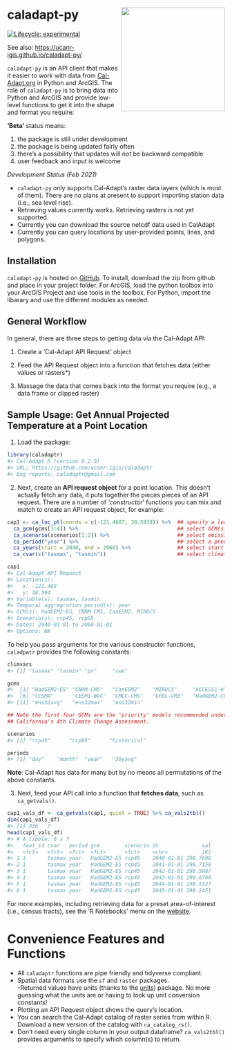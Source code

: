 
<!-- README.md is generated from README.Rmd. Please edit that file -->

# caladapt-py <img src="https://ucanr-igis.github.io/caladapt-py/reference/figures/caladaptpy-beta_logo.svg" align="right" width="240" />

<!-- badges: start -->

[![Lifecycle:
experimental](https://img.shields.io/badge/lifecycle-experimental-orange.svg)](https://www.tidyverse.org/lifecycle/#experimental)
<!-- badges: end -->

See also: <https://ucanr-igis.github.io/caladapt-py/>

`caladapt-py` is an API client that makes it easier to work with data from
[Cal-Adapt.org](https://cal-adapt.org/) in Python and ArcGIS. The role of `caladapt-py` is
to bring data into Python and ArcGIS and provide low-level functions to get it into the
shape and format you require:

**‘Beta’** status means:

1)  the package is still under development  
2)  the package is being updated fairly often  
3)  there’s a possibility that updates will *not* be backward
    compatible  
4)  user feedback and input is welcome

*Development Status (Feb 2021)*

  - `caladapt-py` only supports Cal-Adapt’s raster data layers (which is
    most of them). There are no plans at present to support importing
    station data (i.e., sea level rise).
  - Retrieving values currently works. Retrieving rasters is not yet
    supported. 
  - Currently you can download the source netcdf data used in CalAdapt
  - Currently you can query locations by user-provided points, lines, and polygons.

## Installation

`caladapt-py` is hosted on
[GitHub](https://github.com/ucanr-igis/caladapt-py).
To install, download the zip from github and place in your project folder.
For ArcGIS, load the python toolbox into your ArcGIS Project and use tools in the toolbox.
For Python, import the libarary and use the different modules as needed.

## General Workflow

In general, there are three steps to getting data via the Cal-Adapt API:

1)  Create a ‘Cal-Adapt API Request’ object

2)  Feed the API Request object into a function that fetches data
    (either values or rasters\*)

3)  Massage the data that comes back into the format you require (e.g.,
    a data frame or clipped raster)

## Sample Usage: Get Annual Projected Temperature at a Point Location

1)  Load the package:

<!-- end list -->

``` r
library(caladaptr)
#> Cal-Adapt R (version 0.2.9)
#> URL: https://github.com/ucanr-igis/caladaptr
#> Bug reports: caladaptr@gmail.com
```

2)  Next, create an **API request object** for a point location. This
    doesn’t actually fetch any data, it puts together the pieces pieces
    of an API request. There are a number of ‘*constructor*’ functions
    you can mix and match to create an API request object, for example:

<!-- end list -->

``` r
cap1 <- ca_loc_pt(coords = c(-121.4687, 38.5938)) %>%  ## specify a location
  ca_gcm(gcms[1:4]) %>%                                ## select GCM(s)
  ca_scenario(scenarios[1:2]) %>%                      ## select emission scenarios(s)
  ca_period("year") %>%                                ## select a precooked temporal aggregation period
  ca_years(start = 2040, end = 2060) %>%               ## select start and end dates
  ca_cvar(c("tasmax", "tasmin"))                       ## select climate variables

cap1
#> Cal-Adapt API Request
#> Location(s): 
#>   x: -121.469
#>   y: 38.594
#> Variable(s): tasmax, tasmin
#> Temporal aggregration period(s): year
#> GCM(s): HadGEM2-ES, CNRM-CM5, CanESM2, MIROC5
#> Scenario(s): rcp45, rcp85
#> Dates: 2040-01-01 to 2060-01-01
#> Options: NA
```

To help you pass arguments for the various constructor functions,
`caladpatr` provides the following constants:

``` r
climvars
#> [1] "tasmax" "tasmin" "pr"     "swe"

gcms
#>  [1] "HadGEM2-ES" "CNRM-CM5"   "CanESM2"    "MIROC5"     "ACCESS1-0" 
#>  [6] "CCSM4"      "CESM1-BGC"  "CMCC-CMS"   "GFDL-CM3"   "HadGEM2-CC"
#> [11] "ens32avg"   "ens32max"   "ens32min"

## Note the first four GCMs are the 'priority' models recommended under 
## California's 4th Climate Change Assessment.

scenarios
#> [1] "rcp45"      "rcp85"      "historical"

periods
#> [1] "day"    "month"  "year"   "30yavg"
```

**Note**: Cal-Adapt has data for many but by no means all permutations
of the above constants.

3)  Next, feed your API call into a function that **fetches data**, such
    as `ca_getvals()`.

<!-- end list -->

``` r
cap1_vals_df <- ca_getvals(cap1, quiet = TRUE) %>% ca_vals2tbl()
dim(cap1_vals_df)
#> [1] 336   7
head(cap1_vals_df)
#> # A tibble: 6 x 7
#>   feat_id cvar   period gcm        scenario dt              val
#>   <fct>   <fct>  <fct>  <fct>      <fct>    <chr>           [K]
#> 1 1       tasmax year   HadGEM2-ES rcp45    2040-01-01 298.7698
#> 2 1       tasmax year   HadGEM2-ES rcp45    2041-01-01 298.7150
#> 3 1       tasmax year   HadGEM2-ES rcp45    2042-01-01 298.5987
#> 4 1       tasmax year   HadGEM2-ES rcp45    2043-01-01 299.6766
#> 5 1       tasmax year   HadGEM2-ES rcp45    2044-01-01 299.5327
#> 6 1       tasmax year   HadGEM2-ES rcp45    2045-01-01 298.2451
```

For more examples, including retrieving data for a preset
area-of-interest (i.e., census tracts), see the ‘R Notebooks’ menu on
the [website](https://ucanr-igis.github.io/caladaptr/).

# Convenience Features and Functions

  - All `caladaptr` functions are pipe friendly and tidyverse
    compliant.  
  - Spatial data formats use the `sf` and `raster` packages.  
    \-Returned values have units (thanks to the
    [units](https://cran.r-project.org/package=units)) package. No more
    guessing what the units are or having to look up unit conversion
    constants\!  
  - Plotting an API Request object shows the query’s location.  
  - You can search the Cal-Adapt catalog of raster series from within R.
    Download a new version of the catalog with `ca_catalog_rs()`.  
  - Don’t need every single column in your output dataframe?
    `ca_vals2tbl()` provides arguments to specify which column(s) to
    return.

